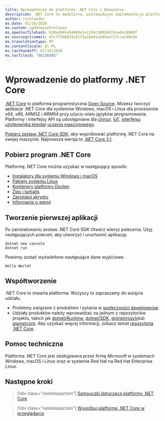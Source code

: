 ```yaml
---
title: Wprowadzenie do platformy .NET Core i Omówienie
description: .NET Core to modularna, wielowydajna implementacja platformy .NET do tworzenia aplikacji dla systemów Windows, Linux i macOS. Dowiedz się więcej o programie .NET Core, aby rozpocząć pracę.
author: richlander
ms.date: 03/26/2020
ms.custom: updateeachrelease
ms.openlocfilehash: b28ad965e54680e2e1134c389266741ade28084f
ms.sourcegitcommit: 67cf756b033c6173a1bbd1cbd5aef1fccac99e34
ms.translationtype: MT
ms.contentlocale: pl-PL
ms.lasthandoff: 07/10/2020
ms.locfileid: "86226585"
---
```

# <a name="introduction-to-net-core"></a>Wprowadzenie do platformy .NET Core

[.NET Core](about.md) to platforma programistyczna [Open Source](https://github.com/dotnet/runtime/blob/master/LICENSE.TXT). Możesz tworzyć aplikacje .NET Core dla systemów Windows, macOS i Linux dla procesorów x64, x86, ARM32 i ARM64 przy użyciu wielu języków programowania. Platformy i interfejsy API są udostępniane dla [chmur](/aspnet/core/), [IoT](/archive/msdn-magazine/2019/august/net-core-cross-platform-iot-programming-with-net-core-3-0), [interfejsu użytkownika klienta](../desktop-wpf/overview/index.md)i [uczenia maszynowego](/dotnet/machine-learning/).

[Pobierz zestaw .NET Core SDK,](https://dotnet.microsoft.com/download) aby wypróbować platformę .NET Core na swojej maszynie. Najnowsza wersja to [.NET Core 3,1](https://devblogs.microsoft.com/dotnet/announcing-net-core-3-1/).

## <a name="download-net-core"></a>Pobierz program .NET Core

Platformę .NET Core można uzyskać w następujący sposób:

* [Instalatory dla systemu Windows i macOS](https://dotnet.microsoft.com/download)
* [Pakiety systemu Linux](https://docs.microsoft.com/dotnet/core/install/linux-package-managers)
* [Kontenery platformy Docker](https://hub.docker.com/_/microsoft-dotnet-core/)
* [Zips i tarballs](https://dotnet.microsoft.com/download/dotnet-core/3.1)
* [Zainstaluj skrypty](https://dotnet.microsoft.com/download/dotnet-core/scripts)
* [Informacje o wersji](https://github.com/dotnet/core/tree/master/release-notes)

## <a name="create-your-first-application"></a>Tworzenie pierwszej aplikacji

Po zainstalowaniu zestaw .NET Core SDK Otwórz wiersz polecenia. Użyj następujących poleceń, aby utworzyć i uruchomić aplikację:

```dotnetcli
dotnet new console
dotnet run
```

Powinny zostać wyświetlone następujące dane wyjściowe:

```output
Hello World!
```

## <a name="contribute"></a>Współtworzenie

.NET Core to otwarta platforma. Wszyscy to zapraszamy do wzięcia udziału.

* Problemy związane z produktem i pytania w [społeczności deweloperów](https://developercommunity.visualstudio.com/spaces/61/index.html).
* Udziały produktów należy wprowadzać na jednym z repozytoriów projektu, takich jak [dotnet/Runtime](https://github.com/dotnet/runtime), [dotnet/SDK](https://github.com/dotnet/sdk), [dotnet/rosyln](https://github.com/dotnet/roslyn)lub [aspnetcore](https://github.com/dotnet/aspnetcore). Aby uzyskać więcej informacji, zobacz temat [repozytoria .NET Core](https://github.com/dotnet/core/blob/master/Documentation/core-repos.md).

## <a name="support"></a>Pomoc techniczna

Platforma .NET Core jest obsługiwana przez firmę Microsoft w systemach Windows, macOS i Linux oraz w systemie Red Hat na Red Hat Enterprise Linux.

## <a name="next-steps"></a>Następne kroki

> [!div class="nextstepaction"]
> [Samouczki dotyczące platformy .NET Core](tutorials/index.md)

> [!div class="nextstepaction"]
> [Wypróbuj platformę .NET Core w przeglądarce](../csharp/tutorials/intro-to-csharp/numbers-in-csharp.yml)
